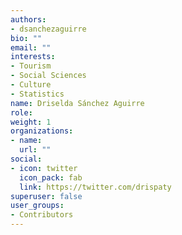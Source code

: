 ```yaml
---
authors:
- dsanchezaguirre
bio: ""
email: ""
interests:
- Tourism
- Social Sciences
- Culture
- Statistics
name: Driselda Sánchez Aguirre
role:
weight: 1
organizations:
- name: 
  url: ""
social:
- icon: twitter
  icon_pack: fab
  link: https://twitter.com/drispaty
superuser: false
user_groups:
- Contributors
---
```

